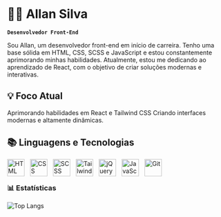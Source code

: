 # 👨‍💻 Allan Silva

**`Desenvolvedor Front-End`**

Sou Allan, um desenvolvedor front-end em início de carreira. Tenho uma base sólida em HTML, CSS, SCSS e JavaScript e estou constantemente aprimorando minhas habilidades. Atualmente, estou me dedicando ao aprendizado de React, com o objetivo de criar soluções modernas e interativas.

## 💡 Foco Atual

Aprimorando habilidades em React e Tailwind CSS Criando interfaces modernas e altamente dinâmicas.

## 📚 Linguagens e Tecnologias

<img 
    align='left'
    alt='HTML'
    title='HTML'
    width='40px'
    style='padding-right: 10px'
    src="https://cdn.jsdelivr.net/gh/devicons/devicon@latest/icons/html5/html5-plain-wordmark.svg" 
/>
<img 
    align='left'
    alt='CSS'
    title='CSS'
    width='40px'
    style='padding-right: 10px'
    src="https://cdn.jsdelivr.net/gh/devicons/devicon@latest/icons/css3/css3-plain-wordmark.svg" 
/>
<img 
    align='left'
    alt='SCSS'
    title='SCSS'
    width='40px'
    style='padding-right: 10px'
    src="https://cdn.jsdelivr.net/gh/devicons/devicon@latest/icons/sass/sass-original.svg" 
/>
<img 
    align='left'
    alt='Tailwind CSS'
    title='Tailwind CSS'
    width='40px'
    style='padding-right: 10px'
    src="https://cdn.jsdelivr.net/gh/devicons/devicon@latest/icons/tailwindcss/tailwindcss-original.svg" 
/>
<img 
    align='left'
    alt='jQuery'
    title='jQuery'
    width='40px'
    style='padding-right: 10px'
    src="https://cdn.jsdelivr.net/gh/devicons/devicon@latest/icons/jquery/jquery-plain-wordmark.svg" 
/>
<img 
    align='left'
    alt='JavaScript'
    title='JavaScript'
    width='40px'
    style='padding-right: 10px'
    src="https://cdn.jsdelivr.net/gh/devicons/devicon@latest/icons/javascript/javascript-plain.svg" 
/>
<img 
    align='left'
    alt='Git'
    title='Git'
    width='40px'
    style='padding-right: 10px'
    src="https://cdn.jsdelivr.net/gh/devicons/devicon@latest/icons/git/git-plain-wordmark.svg" 
/>

<br/>
<br/>

### 📊 Estatísticas

![Top Langs](https://github-readme-stats.vercel.app/api/top-langs/?username=allangdasilva&layout=compact&theme=tokyonight&custom_title=Tecnologias)

